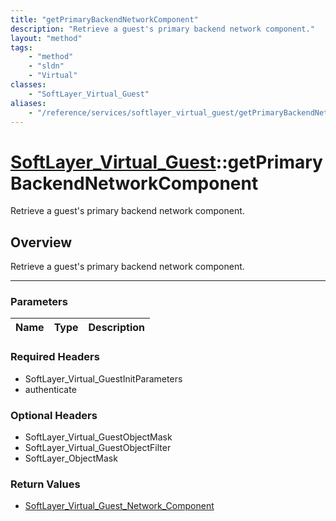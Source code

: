 ```yaml
---
title: "getPrimaryBackendNetworkComponent"
description: "Retrieve a guest's primary backend network component."
layout: "method"
tags:
    - "method"
    - "sldn"
    - "Virtual"
classes:
    - "SoftLayer_Virtual_Guest"
aliases:
    - "/reference/services/softlayer_virtual_guest/getPrimaryBackendNetworkComponent"
---
```

# [SoftLayer_Virtual_Guest](/reference/services/SoftLayer_Virtual_Guest)::getPrimaryBackendNetworkComponent


Retrieve a guest's primary backend network component.


## Overview 
Retrieve a guest's primary backend network component.

-----

### Parameters 
|Name | Type | Description |
| --- | --- | --- |


### Required Headers
* SoftLayer_Virtual_GuestInitParameters
* authenticate


### Optional Headers
* SoftLayer_Virtual_GuestObjectMask
* SoftLayer_Virtual_GuestObjectFilter
* SoftLayer_ObjectMask

### Return Values
* <a href='/reference/datatypes/SoftLayer_Virtual_Guest_Network_Component'>SoftLayer_Virtual_Guest_Network_Component </a>




